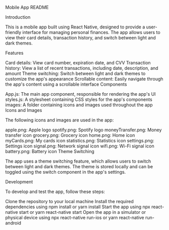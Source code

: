Mobile App README

Introduction

This is a mobile app built using React Native, designed to provide a user-friendly interface for managing personal finances. The app allows users to view their card details, transaction history, and switch between light and dark themes.

Features

Card details: View card number, expiration date, and CVV
Transaction history: View a list of recent transactions, including date, description, and amount
Theme switching: Switch between light and dark themes to customize the app's appearance
Scrollable content: Easily navigate through the app's content using a scrollable interface
Components

App.js: The main app component, responsible for rendering the app's UI
styles.js: A stylesheet containing CSS styles for the app's components
images: A folder containing icons and images used throughout the app
Icons and Images

The following icons and images are used in the app:

apple.png: Apple logo
spotify.png: Spotify logo
moneyTransfer.png: Money transfer icon
grocery.png: Grocery icon
home.png: Home icon
myCards.png: My cards icon
statistics.png: Statistics icon
settings.png: Settings icon
signal.png: Network signal icon
wifi.png: Wi-Fi signal icon
battery.png: Battery icon
Theme Switching

The app uses a theme switching feature, which allows users to switch between light and dark themes. The theme is stored locally and can be toggled using the switch component in the app's settings.

Development

To develop and test the app, follow these steps:

Clone the repository to your local machine
Install the required dependencies using npm install or yarn install
Start the app using npx react-native start or yarn react-native start
Open the app in a simulator or physical device using npx react-native run-ios or yarn react-native run-android
